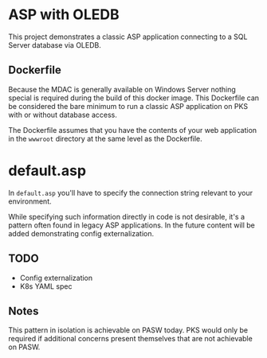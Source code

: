 # ASP with OLEDB

This project demonstrates a classic ASP application connecting to a SQL Server database via OLEDB.

## Dockerfile
Because the MDAC is generally available on Windows Server nothing special is required during the build of this docker image. This Dockerfile can be considered the bare minimum to run a classic ASP application on PKS with or without database access.

The Dockerfile assumes that you have the contents of your web application in the `wwwroot` directory at the same level as the Dockerfile.

# default.asp 
In `default.asp` you'll have to specify the connection string relevant to your environment. 

While specifying such information directly in code is not desirable, it's a pattern often found in legacy ASP applications. In the future content will be added demonstrating config externalization.

## TODO
* Config externalization
* K8s YAML spec

## Notes

This pattern in isolation is achievable on PASW today. PKS would only be required if additional concerns present themselves that are not achievable on PASW.